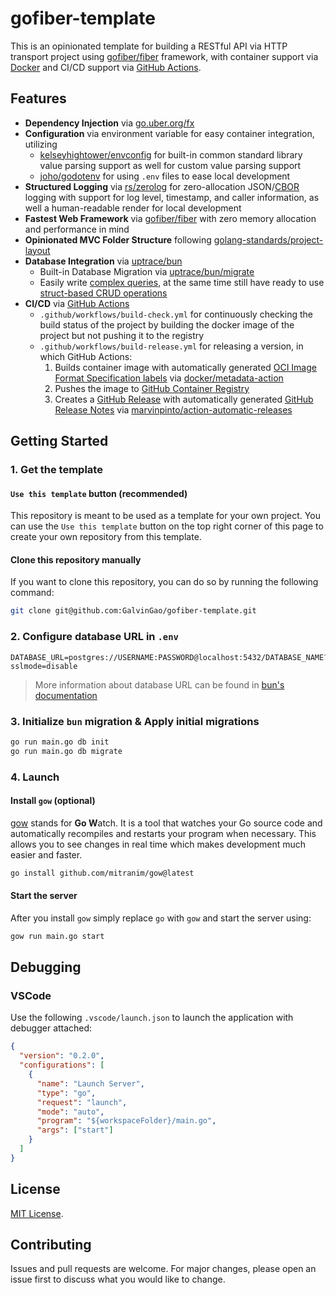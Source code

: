 # gofiber-template

This is an opinionated template for building a RESTful API via HTTP transport project using [gofiber/fiber](https://github.com/gofiber/fiber) framework, with container support via [Docker](https://www.docker.com/) and CI/CD support via [GitHub Actions](https://github.com/features/actions).

## Features

- **Dependency Injection** via [go.uber.org/fx](https://github.com/uber-go/fx)
- **Configuration** via environment variable for easy container integration, utilizing
  - [kelseyhightower/envconfig](https://github.com/kelseyhightower/envconfig) for built-in common standard library value parsing support as well for custom value parsing support
  - [joho/godotenv](https://github.com/joho/godotenv) for using `.env` files to ease local development
- **Structured Logging** via [rs/zerolog](https://github.com/rs/zerolog) for zero-allocation JSON/[CBOR](https://github.com/rs/zerolog#binary-encoding) logging with support for log level, timestamp, and caller information, as well a human-readable render for local development
- **Fastest Web Framework** via [gofiber/fiber](https://github.com/gofiber/fiber) with zero memory allocation and performance in mind
- **Opinionated MVC Folder Structure** following [golang-standards/project-layout](https://github.com/golang-standards/project-layout)
- **Database Integration** via [uptrace/bun](https://github.com/uptrace/bun)
  - Built-in Database Migration via [uptrace/bun/migrate](https://bun.uptrace.dev/guide/migrations.html)
  - Easily write [complex queries](https://bun.uptrace.dev/#why-another-golang-orm), at the same time still have ready to use [struct-based CRUD operations](https://bun.uptrace.dev/guide/query-insert.html#example)
- **CI/CD** via [GitHub Actions](https://github.com/features/actions)
  - `.github/workflows/build-check.yml` for continuously checking the build status of the project by building the docker image of the project but not pushing it to the registry
  - `.github/workflows/build-release.yml` for releasing a version, in which GitHub Actions:
    1. Builds container image with automatically generated [OCI Image Format Specification labels](https://github.com/opencontainers/image-spec/blob/main/annotations.md) via [docker/metadata-action](https://github.com/docker/metadata-action)
    2. Pushes the image to [GitHub Container Registry](https://github.com/GalvinGao/gofiber-template/pkgs/container/gofiber-template)
    3. Creates a [GitHub Release](https://github.com/GalvinGao/gofiber-template/releases) with automatically generated [GitHub Release Notes](https://docs.github.com/en/repositories/releasing-projects-on-github/automatically-generated-release-notes) via [marvinpinto/action-automatic-releases](https://github.com/marvinpinto/action-automatic-releases)

## Getting Started

### 1. Get the template

#### `Use this template` button (recommended)

This repository is meant to be used as a template for your own project. You can use the `Use this template` button on the top right corner of this page to create your own repository from this template.

#### Clone this repository manually

If you want to clone this repository, you can do so by running the following command:

```bash
git clone git@github.com:GalvinGao/gofiber-template.git
```

### 2. Configure database URL in `.env`

```dotenv
DATABASE_URL=postgres://USERNAME:PASSWORD@localhost:5432/DATABASE_NAME?sslmode=disable
```

> More information about database URL can be found in [bun's documentation](https://bun.uptrace.dev/postgres/)

### 3. Initialize `bun` migration & Apply initial migrations

```bash
go run main.go db init
go run main.go db migrate
```

### 4. Launch

#### Install `gow` (optional)

[gow](https://github.com/mitranim/gow) stands for **Go W**atch. It is a tool that watches your Go source code and automatically recompiles and restarts your program when necessary. This allows you to see changes in real time which makes development much easier and faster.

```bash
go install github.com/mitranim/gow@latest
```

#### Start the server

After you install `gow` simply replace `go` with `gow` and start the server using:

```bash
gow run main.go start
```

## Debugging

### VSCode

Use the following `.vscode/launch.json` to launch the application with debugger attached:

```json
{
  "version": "0.2.0",
  "configurations": [
    {
      "name": "Launch Server",
      "type": "go",
      "request": "launch",
      "mode": "auto",
      "program": "${workspaceFolder}/main.go",
      "args": ["start"]
    }
  ]
}
```

## License

[MIT License](LICENSE).

## Contributing

Issues and pull requests are welcome. For major changes, please open an issue first to discuss what you would like to change.
